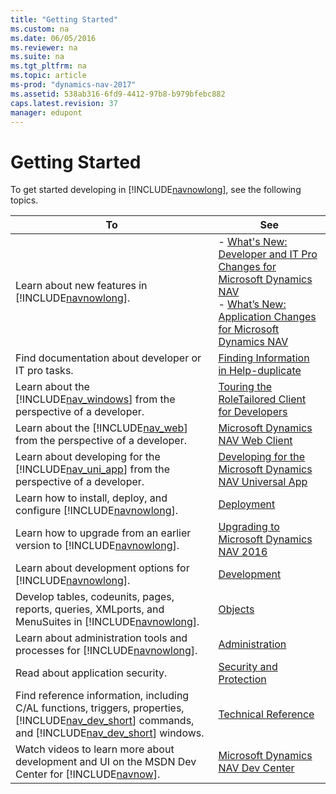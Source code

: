 ```yaml
---
title: "Getting Started"
ms.custom: na
ms.date: 06/05/2016
ms.reviewer: na
ms.suite: na
ms.tgt_pltfrm: na
ms.topic: article
ms-prod: "dynamics-nav-2017"
ms.assetid: 538ab316-6fd9-4412-97b8-b979bfebc882
caps.latest.revision: 37
manager: edupont
---
```

# Getting Started
To get started developing in [!INCLUDE[navnowlong](includes/navnowlong_md.md)], see the following topics.  
  
|To|See|  
|--------|---------|  
|Learn about new features in [!INCLUDE[navnowlong](includes/navnowlong_md.md)].|-   [What's New: Developer and IT Pro Changes for Microsoft Dynamics NAV](What's-New:-Developer-and-IT-Pro-Changes-for-Microsoft-Dynamics-NAV.md)<br />-   [What’s New: Application Changes for Microsoft Dynamics NAV](What%E2%80%99s-New:-Application-Changes-for-Microsoft-Dynamics-NAV.md)|  
|Find documentation about developer or IT pro tasks.|[Finding Information in Help-duplicate](Finding-Information-in-Help-duplicate.md)|  
|Learn about the [!INCLUDE[nav_windows](includes/nav_windows_md.md)] from the perspective of a developer.|[Touring the RoleTailored Client for Developers](Touring-the-RoleTailored-Client-for-Developers.md)|  
|Learn about the [!INCLUDE[nav_web](includes/nav_web_md.md)] from the perspective of a developer.|[Microsoft Dynamics NAV Web Client](Microsoft-Dynamics-NAV-Web-Client.md)|  
|Learn about developing for the [!INCLUDE[nav_uni_app](includes/nav_uni_app_md.md)] from the perspective of a developer.|[Developing for the Microsoft Dynamics NAV Universal App](Developing-for-the-Microsoft-Dynamics-NAV-Universal-App.md)|  
|Learn how to install, deploy, and configure [!INCLUDE[navnowlong](includes/navnowlong_md.md)].|[Deployment](Deployment.md)|  
|Learn how to upgrade from an earlier version to [!INCLUDE[navnowlong](includes/navnowlong_md.md)].|[Upgrading to Microsoft Dynamics NAV 2016](Upgrading-to-Microsoft-Dynamics-NAV-2016.md)|  
|Learn about development options for [!INCLUDE[navnowlong](includes/navnowlong_md.md)].|[Development](Development.md)|  
|Develop tables, codeunits, pages, reports, queries, XMLports, and MenuSuites in [!INCLUDE[navnowlong](includes/navnowlong_md.md)].|[Objects](Objects.md)|  
|Learn about administration tools and processes for [!INCLUDE[navnowlong](includes/navnowlong_md.md)].|[Administration](Administration.md)|  
|Read about application security.|[Security and Protection](Security-and-Protection.md)|  
|Find reference information, including C/AL functions, triggers, properties, [!INCLUDE[nav_dev_short](includes/nav_dev_short_md.md)] commands, and [!INCLUDE[nav_dev_short](includes/nav_dev_short_md.md)] windows.|[Technical Reference](Technical-Reference.md)|  
|Watch videos to learn more about development and UI on the MSDN Dev Center for [!INCLUDE[navnow](includes/navnow_md.md)].|[Microsoft Dynamics NAV Dev Center](http://go.microsoft.com/fwlink/?LinkId=529790)|